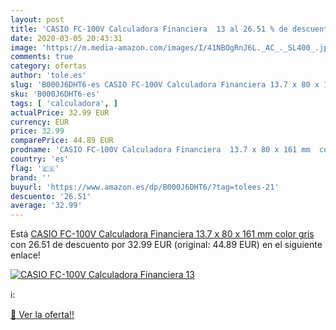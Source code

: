 ```yaml
---
layout: post
title: 'CASIO FC-100V Calculadora Financiera  13 al 26.51 % de descuento'
date: 2020-03-05 20:43:31
image: 'https://m.media-amazon.com/images/I/41NBOgRnJ6L._AC_._SL400_.jpg'
comments: true
category: ofertas
author: 'tole.es'
slug: 'B000J6DHT6-es CASIO FC-100V Calculadora Financiera 13.7 x 80 x 161 mm...'
sku: 'B000J6DHT6-es'
tags: [ 'calculadora', ]
actualPrice: 32.99 EUR
currency: EUR
price: 32.99
comparePrice: 44.89 EUR
prodname: 'CASIO FC-100V Calculadora Financiera  13.7 x 80 x 161 mm  color gris'
country: 'es'
flag: '🇪🇸'
brand: ''
buyurl: 'https://www.amazon.es/dp/B000J6DHT6/?tag=tolees-21'
descuento: '26.51'
average: '32.99'
---
```


Está [CASIO FC-100V Calculadora Financiera  13.7 x 80 x 161 mm  color gris](https://www.amazon.es/dp/B000J6DHT6/?tag=tolees-21) con 26.51 de descuento por 32.99 EUR (original: 44.89 EUR) en el siguiente enlace!

[![CASIO FC-100V Calculadora Financiera  13](https://m.media-amazon.com/images/I/41NBOgRnJ6L._AC_._SL400_.jpg)](https://www.amazon.es/dp/B000J6DHT6/?tag=tolees-21)

ℹ️:


[🛒 Ver la oferta!!](https://www.amazon.es/dp/B000J6DHT6/?tag=tolees-21)
